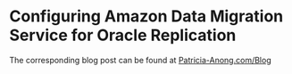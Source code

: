 # Configuring Amazon Data Migration Service for Oracle Replication
The corresponding blog post can be found at [Patricia-Anong.com/Blog](https://Patricia-Anong.com/Blog/2017/9/11/dms)